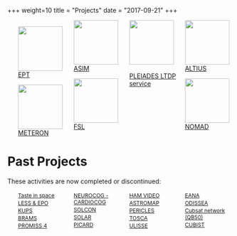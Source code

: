 +++
weight=10
title = "Projects"
date = "2017-09-21"
+++
<style>
.plusieurs_colonnes{
    -moz-column-count: 4;
    -moz-column-gap: 20px;
    -webkit-column-count:4;
    -webkit-column-gap: 20px;
    column-count:4;
    column-gap: 20px;
    list-style: none;
    }
.fourcolumns {
    -moz-column-count:4;
    -moz-column-gap: 5px;
    -webkit-column-count: 4 ;
    -webkit-column-gap: 20px;
    column-count:4;
    column-gap: 20px;
    list-style: none;
    ;
}
    @media (max-width: 767px) {
        .plusieurs_colonnes{
    -moz-column-count: 1;
    -moz-column-gap: 5px;
    -webkit-column-count: 1 ;
    -webkit-column-gap: 20px;
    column-count:1;
    column-gap: 20px;
    list-style: none;            
} 
.fourcolumns {
    -moz-column-count: 1;
    -moz-column-gap: 5px;
    -webkit-column-count: 1 ;
    -webkit-column-gap: 20px;
    column-count:1;
    column-gap: 20px;
    list-style: none;
    ;
}
    }
</style>
<ul class="fourcolumns">
                                  <li>
                                      <p> <a href="../../projects/ept"><img style="width:100px;" src="/media/thumbnails/proba.png"/><br/>EPT</a></p></li>            <li>
    <p>     <a href="../../projects/meteron"><img style="width:100px;" src="/media/thumbnails/meteron.png"/><br/>METERON</a></p></li>  
                                               <li>
                                                   <p>   <a href="../../projects/asim"><img style="width:100px;" src="/media/thumbnails/asim2.png"/><br/>ASIM</a> </p></li>               <li>
    <p><a href="../../projects/fsl"><img style="width:100px;" src="/media/thumbnails/fsl.png"/><br/>FSL</a> </p></li>    
                                             <li>
                                                 <p><a href="../../projects/pleiades"><img style="width:100px;" src="/media/thumbnails/pleiade.png"/><br/><br/>PLEIADES LTDP service</a> </p></li>
                                               <li><p><a href="../../projects/altius">
                                                   <img style="width:100px;" src="/media/thumbnails/altius.png"/><br/>ALTIUS</a></p></li>
                                <li>   <p><a href="../../projects/nomad">
                                    <img style="width:100px;" src="/media/thumbnails/nomad.png"/><br/>NOMAD</a></p>
</li>                                 
  
</ul>

Past Projects
=============================

These activities are now completed or discontinued:

<ul class="plusieurs_colonnes">
<li> <a style="font-size:12px"  href="../../projects/tasteinspace">Taste in space</a></li>
<li> <a style="font-size:12px" href="../../projects/lessepo">LESS &amp; EPO</a></li>
<li> <a style="font-size:12px" href="../../projects/kups">KUPS</a></li>
<li> <a style="font-size:12px" href="../../projects/brams">BRAMS</a></li>    

<li> <a style="font-size:12px" href="../../projects/promiss4">PROMISS 4</a></li>
<li> <a style="font-size:12px" href="../../projects/neurocog-cardiocog">NEUROCOG - CARDIOCOG</a></li>
<li> <a style="font-size:12px" href="../../projects/sts107">SOLCON</a></li>
<li> <a style="font-size:12px" href="../../projects/solar">SOLAR</a></li>    

<li> <a style="font-size:12px" href="../../projects/picard">PICARD</a></li>
<li> <a style="font-size:12px" href="../../projects/hamvideo">HAM VIDEO</a></li>
<li> <a style="font-size:12px" href="../../projects/astromap">ASTROMAP</a></li>
<li> <a style="font-size:12px" href="../../projects/pericles">PERICLES</a></li>    

<li> <a style="font-size:12px" href="../../projects/tosca">TOSCA</a></li>
<li> <a style="font-size:12px" href="../../projects/ulisse">ULISSE</a></li>
<li> <a style="font-size:12px" href="../../projects/eana">EANA</a></li>
<li> <a style="font-size:12px" href="../../projects/odissea">ODISSEA</a></li>    

<li> <a style="font-size:12px" href="../../projects/qb50">Cubsat network (QB50)</a></li>
<li> <a style="font-size:12px" href="../../projects/cubist">CUBIST</a></li>
         </ul>


